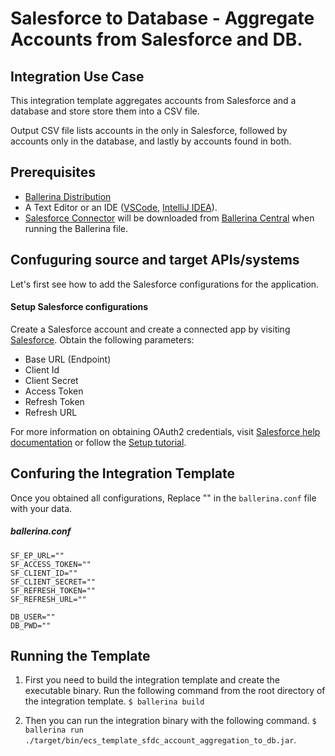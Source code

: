 # Salesforce to Database - Aggregate Accounts from Salesforce and DB.


## Integration Use Case 

This integration template aggregates accounts from Salesforce and a database and store store them into a CSV file.

Output CSV file lists accounts in the only in Salesforce, followed by accounts only in the database, and lastly by accounts found in both.

## Prerequisites

- [Ballerina Distribution](https://ballerina.io/learn/getting-started/)
- A Text Editor or an IDE ([VSCode](https://marketplace.visualstudio.com/items?itemName=ballerina.ballerina), 
[IntelliJ IDEA](https://plugins.jetbrains.com/plugin/9520-ballerina)).  
- [Salesforce Connector](https://github.com/ballerina-platform/module-ballerinax-sfdc) will be downloaded from 
[Ballerina Central](https://central.ballerina.io/) when running the Ballerina file.

## Confuguring source and target APIs/systems

Let's first see how to add the Salesforce configurations for the application.

#### Setup Salesforce configurations
Create a Salesforce account and create a connected app by visiting [Salesforce](https://www.salesforce.com). 
Obtain the following parameters:

* Base URL (Endpoint)
* Client Id
* Client Secret
* Access Token
* Refresh Token
* Refresh URL

For more information on obtaining OAuth2 credentials, visit 
[Salesforce help documentation](https://help.salesforce.com/articleView?id=remoteaccess_authenticate_overview.htm) 
or follow the 
[Setup tutorial](https://medium.com/@bpmmendis94/obtain-access-refresh-tokens-from-salesforce-rest-api-a324fe4ccd9b).

## Confuring the Integration Template

Once you obtained all configurations, Replace "" in the `ballerina.conf` file with your data.

##### ballerina.conf
```
SF_EP_URL=""
SF_ACCESS_TOKEN=""
SF_CLIENT_ID="" 
SF_CLIENT_SECRET=""
SF_REFRESH_TOKEN=""
SF_REFRESH_URL=""

DB_USER=""
DB_PWD=""

```

## Running the Template

1. First you need to build the integration template and create the executable binary. Run the following command from the root directory of the integration template. 
`$ ballerina build`

2. Then you can run the integration binary with the following command. 
`$ ballerina run ./target/bin/ecs_template_sfdc_account_aggregation_to_db.jar`. 

